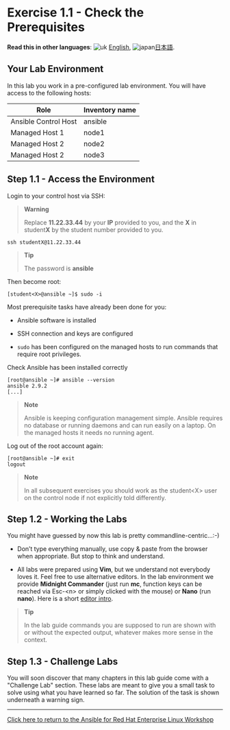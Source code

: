 # Exercise 1.1 - Check the Prerequisites

**Read this in other languages**: ![uk](../../../images/uk.png) [English](README.md),  ![japan](../../../images/japan.png)[日本語](README.ja.md).

## Your Lab Environment

In this lab you work in a pre-configured lab environment. You will have access to the following hosts:

| Role                 | Inventory name |
| ---------------------| ---------------|
| Ansible Control Host | ansible        |
| Managed Host 1       | node1          |
| Managed Host 2       | node2          |
| Managed Host 2       | node3          |

## Step 1.1 - Access the Environment

Login to your control host via SSH:

> **Warning**
>
> Replace **11.22.33.44** by your **IP** provided to you, and the **X** in student**X** by the student number provided to you.

    ssh studentX@11.22.33.44

> **Tip**
>
> The password is **ansible**

Then become root:

    [student<X>@ansible ~]$ sudo -i

Most prerequisite tasks have already been done for you:

  - Ansible software is installed

  - SSH connection and keys are configured

  - `sudo` has been configured on the managed hosts to run commands that require root privileges.

Check Ansible has been installed correctly

    [root@ansible ~]# ansible --version
    ansible 2.9.2
    [...]

> **Note**
>
> Ansible is keeping configuration management simple. Ansible requires no database or running daemons and can run easily on a laptop. On the managed hosts it needs no running agent.

Log out of the root account again:

    [root@ansible ~]# exit
    logout

> **Note**
>
> In all subsequent exercises you should work as the student\<X\> user on the control node if not explicitly told differently.

## Step 1.2 - Working the Labs

You might have guessed by now this lab is pretty commandline-centric…​ :-)

  - Don’t type everything manually, use copy & paste from the browser when appropriate. But stop to think and understand.

  - All labs were prepared using **Vim**, but we understand not everybody loves it. Feel free to use alternative editors. In the lab environment we provide **Midnight Commander** (just run **mc**, function keys can be reached via Esc-\<n\> or simply clicked with the mouse) or **Nano** (run **nano**). Here is a short [editor intro](../0.0-support-docs/editor_intro.md).

> **Tip**
>
> In the lab guide commands you are supposed to run are shown with or without the expected output, whatever makes more sense in the context.

## Step 1.3 - Challenge Labs

You will soon discover that many chapters in this lab guide come with a "Challenge Lab" section. These labs are meant to give you a small task to solve using what you have learned so far. The solution of the task is shown underneath a warning sign.


----

[Click here to return to the Ansible for Red Hat Enterprise Linux Workshop](../README.md#section-1---ansible-engine-exercises)
